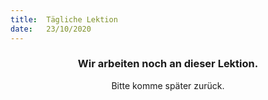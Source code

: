 ```yaml
---
title:  Tägliche Lektion
date:   23/10/2020
---
```


### <center>Wir arbeiten noch an dieser Lektion.</center>
<center>Bitte komme später zurück.</center>